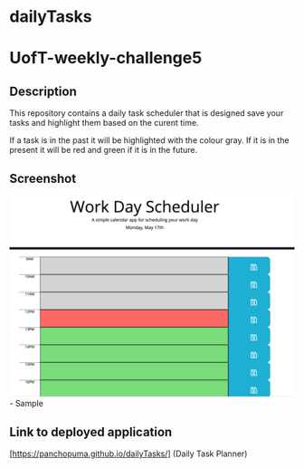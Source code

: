 # dailyTasks
# UofT-weekly-challenge5

## Description

This repository contains a daily task scheduler that is designed save your tasks and highlight them based on the curent time. 

If a task is in the past it will be highlighted with the colour gray. If it is in the present it will be red and green if it is in the future. 

## Screenshot

![Sample](/assets/images/sample.jpeg) - Sample


## Link to deployed application

[https://panchopuma.github.io/dailyTasks/] (Daily Task Planner)  
